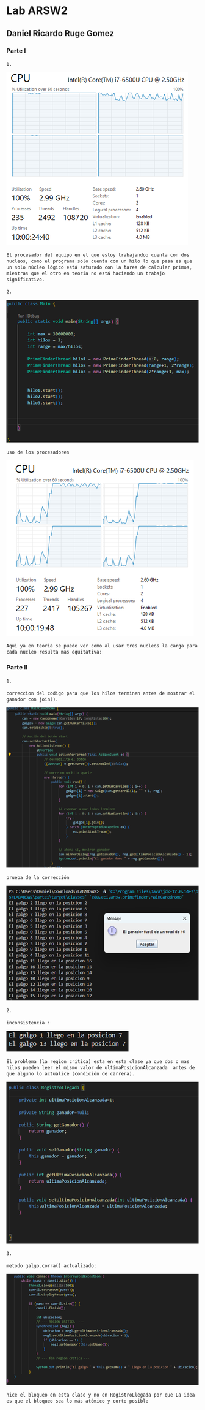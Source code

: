 # Lab ARSW2

## Daniel Ricardo Ruge Gomez

### Parte I

    1.

![alt text](/img/media/CPU.png)

    El procesador del equipo en el que estoy trabajandoo cuenta con dos nucleos, como el programa solo cuenta con un hilo lo que pasa es que un solo núcleo lógico está saturado con la tarea de calcular primos, mientras que el otro en teoria no está haciendo un trabajo significativo.

    2.

![alt text](/img/media/claseMod.png)

    uso de los procesadores 
    
![alt text](/img/media/CPU2.png)

    Aqui ya en teoria se puede ver como al usar tres nucleos la carga para cada nucleo resulta mas equitativa:

### Parte II

    1.

    correccion del codigo para que los hilos terminen antes de mostrar el ganador con join().

![alt text](/img/media/correccion1.png)



    prueba de la corrección

![alt text](/img/media/carrera.png)

    2.

    inconsistencia :

![alt text](/img/media/inconsistencia1.png)

    El problema (la region critica) esta en esta clase ya que dos o mas hilos pueden leer el mismo valor de ultimaPosicionAlcanzada  antes de que alguno lo actualice (condición de carrera).

![alt text](./img/media/problema.png)


    3.
    
    metodo galgo.corra() actualizado:

![alt text](./img/media/galgoCorra.png)

    hice el bloqueo en esta clase y no en RegistroLlegada por que La idea es que el bloqueo sea lo más atómico y corto posible



